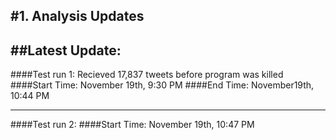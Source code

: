 #1. Analysis Updates
---
##Latest Update:
---
####Test run 1: Recieved 17,837 tweets before program was killed
####Start Time: November 19th, 9:30 PM
####End Time: November19th, 10:44 PM

---
####Test run 2: 
####Start Time: November 19th, 10:47 PM


